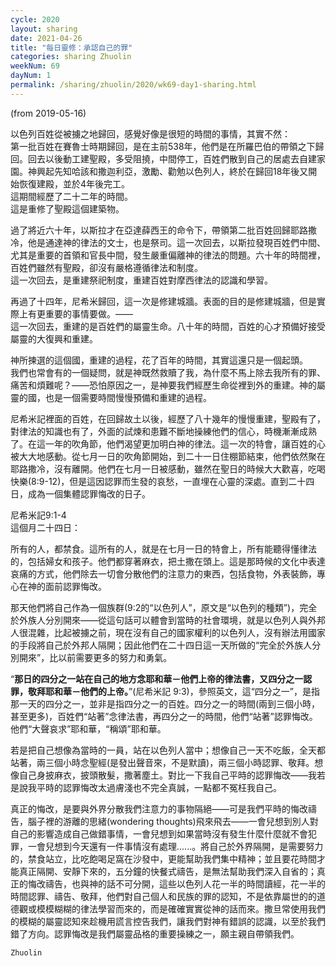 ```yaml
---
cycle: 2020
layout: sharing
date: 2021-04-26
title: "每日靈修：承認自己的罪"
categories: sharing Zhuolin
weekNum: 69
dayNum: 1
permalink: /sharing/zhuolin/2020/wk69-day1-sharing.html
--- 
```

(from 2019-05-16)

以色列百姓從被擄之地歸回，感覺好像是很短的時間的事情，其實不然：    
第一批百姓在賽魯士時期歸回，是在主前538年，他們是在所羅巴伯的帶領之下歸回。回去以後動工建聖殿，多受阻撓，中間停工，百姓們散到自己的居處去自建家園。神興起先知哈該和撒迦利亞，激勵、勸勉以色列人，終於在歸回18年後又開始恢復建殿，並於4年後完工。    
這期間經歷了二十二年的時間。    
這是重修了聖殿這個建築物。  

過了將近六十年，以斯拉才在亞達薛西王的命令下，帶領第二批百姓回歸耶路撒冷，他是通達神的律法的文士，也是祭司。這一次回去，以斯拉發現百姓們中間、尤其是重要的首領和官長中間，發生嚴重偏離神的律法的問題。六十年的時間裡，百姓們雖然有聖殿，卻沒有嚴格遵循律法和制度。    
這一次回去，是重建祭祀制度，重建百姓對摩西律法的認識和學習。  

再過了十四年，尼希米歸回，這一次是修建城牆。表面的目的是修建城牆，但是實際上有更重要的事情要做。——    
這一次回去，重建的是百姓們的屬靈生命。八十年的時間，百姓的心才預備好接受屬靈的大復興和重建。  

神所揀選的這個國，重建的過程，花了百年的時間，其實這還只是一個起頭。    
我們也常會有的一個疑問，就是神既然救贖了我，為什麼不馬上除去我所有的罪、痛苦和煩難呢？——恐怕原因之一，是神要我們經歷生命從裡到外的重建。神的屬靈的國，也是一個需要時間慢慢預備和重建的過程。  

尼希米記裡面的百姓，在回歸故土以後，經歷了八十幾年的慢慢重建，聖殿有了，對律法的知識也有了，外面的試煉和患難不斷地操練他們的信心，時機漸漸成熟了。在這一年的吹角節，他們渴望更加明白神的律法。這一次的特會，讓百姓的心被大大地感動。從七月一日的吹角節開始，到二十一日住棚節結束，他們依然聚在耶路撒冷，沒有離開。他們在七月一日被感動，雖然在聖日的時候大大歡喜，吃喝快樂(8:9-12)，但是這因認罪而生發的哀愁，一直埋在心靈的深處。直到二十四日，成為一個集體認罪悔改的日子。  

尼希米記9:1-4    
這個月二十四日：  

所有的人，都禁食。這所有的人，就是在七月一日的特會上，所有能聽得懂律法的，包括婦女和孩子。他們都穿著麻衣，把土撒在頭上。這是那時候的文化中表達哀痛的方式，他們除去一切會分散他們的注意力的東西，包括食物，外表裝飾，專心在神的面前認罪悔改。  

那天他們將自己作為一個族群(9:2的“以色列人”，原文是“以色列的種類”)，完全於外族人分別開來——從這句話可以體會到當時的社會環境，就是以色列人與外邦人很混雜，比起被擄之前，現在沒有自己的國家權利的以色列人，沒有辦法用國家的手段將自己於外邦人隔開；因此他們在二十四日這一天所做的“完全於外族人分別開來”，比以前需要更多的努力和勇氣。  

“**那日的四分之一站在自己的地方念耶和華－他們上帝的律法書，又四分之一認罪，敬拜耶和華－他們的上帝。**”(尼希米記 9:3)，參照英文，這“四分之一”，是指那一天的四分之一，並非是指四分之一的百姓。四分之一的時間(兩到三個小時，甚至更多)，百姓們“站著”念律法書，再四分之一的時間，他們“站著”認罪悔改。他們“大聲哀求”耶和華，“稱頌”耶和華。  

若是把自己想像為當時的一員，站在以色列人當中；想像自己一天不吃飯，全天都站著，兩三個小時念聖經(是發出聲音來，不是默讀)，兩三個小時認罪、敬拜。想像自己身披麻衣，披頭散髮，撒著塵土。對比一下我自己平時的認罪悔改——我若是說我平時的認罪悔改太過膚淺也不完全真誠，一點都不冤枉我自己。  

真正的悔改，是要與外界分散我們注意力的事物隔絕——可是我們平時的悔改禱告，腦子裡的游離的思緒(wondering thoughts)飛來飛去——一會兒想到別人對自己的影響造成自己做錯事情，一會兒想到如果當時沒有發生什麼什麼就不會犯罪，一會兒想到今天還有一件事情沒有處理......。將自己於外界隔開，是需要努力的，禁食站立，比吃飽喝足窩在沙發中，更能幫助我們集中精神；並且要花時間才能真正隔開、安靜下來的，五分鐘的快餐式禱告，是無法幫助我們深入自省的；真正的悔改禱告，也與神的話不可分開，這些以色列人花一半的時間讀經，花一半的時間認罪、禱告、敬拜，他們對自己個人和民族的罪的認知，不是依靠屬世的的道德觀或模模糊糊的律法學習而來的，而是確確實實從神的話而來。撒旦常使用我們的模糊的屬靈認知來趁機用謊言控告我們，讓我們對神有錯誤的認識，以至於我們錯了方向。認罪悔改是我們屬靈品格的重要操練之一，願主親自帶領我們。  

`Zhuolin`  

